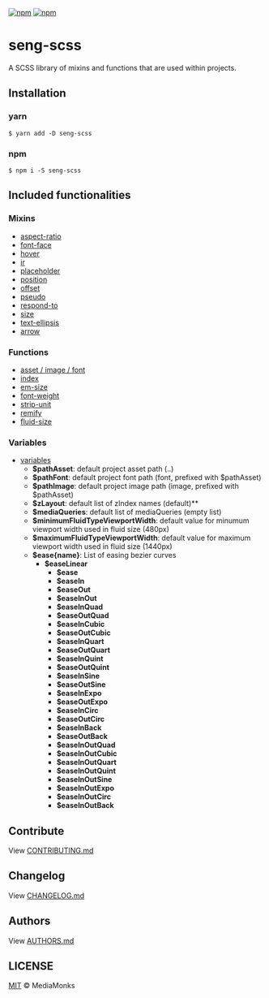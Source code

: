 [![npm](https://img.shields.io/npm/v/seng-scss.svg?maxAge=2592000)](https://www.npmjs.com/package/seng-scss)
[![npm](https://img.shields.io/npm/dm/seng-scss.svg?maxAge=2592000)](https://www.npmjs.com/package/seng-scss)

# seng-scss

A SCSS library of mixins and functions that are used within projects.

## Installation

### yarn

```shell
$ yarn add -D seng-scss
```
### npm
```shell
$ npm i -S seng-scss
```

## Included functionalities

### Mixins

-   [aspect-ratio](./utils/mixin/_aspect-ratio.scss)
-   [font-face](./utils/mixin/_font-face.scss)
-   [hover](./utils/mixin/_hover.scss)
-   [ir](./utils/mixin/_image-replacement.scss)
-   [placeholder](./utils/mixin/_placeholder.scss)
-   [position](./utils/mixin/_position.scss)
-   [offset](./utils/mixin/_offset.scss)
-   [pseudo](./utils/mixin/_pseudo.scss)
-   [respond-to](./utils/mixin/_respond-to.scss)
-   [size](./utils/mixin/_size.scss)
-   [text-ellipsis](./utils/mixin/_text-ellipsis.scss)
-   [arrow](./utils/mixin/shape/_arrow.scss)

### Functions

-   [asset / image / font](./utils/function/_asset.scss)
-   [index](./utils/function/_zindex.scss)
-   [em-size](./utils/function/_em-size.scss)
-   [font-weight](./utils/function/_font-weight.scss)
-   [strip-unit](./utils/function/_strip-unit.scss)
-   [remify](./utils/function/_remify.scss)
-   [fluid-size](./utils/function/_fluid-size.scss)

### Variables

-   [variables](./utils/_variables.scss)
    -   **$pathAsset**: default project asset path (..)
    -   **$pathFont**: default project font path (font, prefixed with $pathAsset)
    -   **$pathImage**: default project image path (image, prefixed with $pathAsset)
    -   **$zLayout**: default list of zIndex names (default)\*\*
    -   **$mediaQueries**: default list of mediaQueries (empty list)
    -   **$minimumFluidTypeViewportWidth**: default value for minumum viewport width used in fluid size (480px)
    -   **$maximumFluidTypeViewportWidth**: default value for maximum viewport width used in fluid size (1440px)
    -   **$ease{name}**: List of easing bezier curves
        -   **$easeLinear**
            -   **$ease**
            -   **$easeIn**
            -   **$easeOut**
            -   **$easeInOut**
            -   **$easeInQuad**
            -   **$easeOutQuad**
            -   **$easeInCubic**
            -   **$easeOutCubic**
            -   **$easeInQuart**
            -   **$easeOutQuart**
            -   **$easeInQuint**
            -   **$easeOutQuint**
            -   **$easeInSine**
            -   **$easeOutSine**
            -   **$easeInExpo**
            -   **$easeOutExpo**
            -   **$easeInCirc**
            -   **$easeOutCirc**
            -   **$easeInBack**
            -   **$easeOutBack**
            -   **$easeInOutQuad**
            -   **$easeInOutCubic**
            -   **$easeInOutQuart**
            -   **$easeInOutQuint**
            -   **$easeInOutSine**
            -   **$easeInOutExpo**
            -   **$easeInOutCirc**
            -   **$easeInOutBack**

## Contribute

View [CONTRIBUTING.md](./CONTRIBUTING.md)

## Changelog

View [CHANGELOG.md](./CHANGELOG.md)

## Authors

View [AUTHORS.md](./AUTHORS.md)

## LICENSE

[MIT](./LICENSE) © MediaMonks
